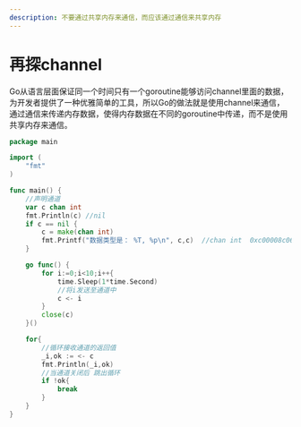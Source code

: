 ```yaml
---
description: 不要通过共享内存来通信，而应该通过通信来共享内存
---
```


# 再探channel

Go从语言层面保证同一个时间只有一个goroutine能够访问channel里面的数据，为开发者提供了一种优雅简单的工具，所以Go的做法就是使用channel来通信，通过通信来传递内存数据，使得内存数据在不同的goroutine中传递，而不是使用共享内存来通信。

```go
package main

import (
	"fmt"
)

func main() {
	//声明通道
	var c chan int
	fmt.Println(c) //nil
	if c == nil {
		c = make(chan int)
		fmt.Printf("数据类型是： %T, %p\n", c,c)  //chan int  0xc00008c060
	}

	go func() {
		for i:=0;i<10;i++{
			time.Sleep(1*time.Second)
			//将i发送至通道中
			c <- i
		}
		close(c)
	}()

	for{
		//循环接收通道的返回值
		_i,ok := <- c
		fmt.Println(_i,ok)
		//当通道关闭后 跳出循环
		if !ok{
			break
		}
	}
}

```

